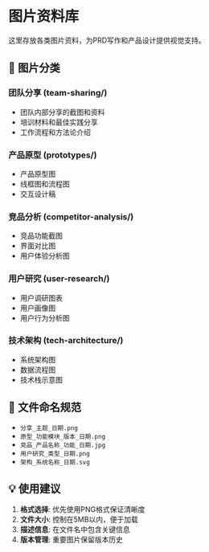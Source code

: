# 图片资料库

这里存放各类图片资料，为PRD写作和产品设计提供视觉支持。

## 📂 图片分类

### 团队分享 (team-sharing/)
- 团队内部分享的截图和资料
- 培训材料和最佳实践分享
- 工作流程和方法论介绍

### 产品原型 (prototypes/)
- 产品原型图
- 线框图和流程图
- 交互设计稿

### 竞品分析 (competitor-analysis/)
- 竞品功能截图
- 界面对比图
- 用户体验分析图

### 用户研究 (user-research/)
- 用户调研图表
- 用户画像图
- 用户行为分析图

### 技术架构 (tech-architecture/)
- 系统架构图
- 数据流程图
- 技术栈示意图

## 📝 文件命名规范

- `分享_主题_日期.png`
- `原型_功能模块_版本_日期.png`
- `竞品_产品名称_功能_日期.jpg`
- `用户研究_类型_日期.png`
- `架构_系统名称_日期.svg`

## 💡 使用建议

1. **格式选择**: 优先使用PNG格式保证清晰度
2. **文件大小**: 控制在5MB以内，便于加载
3. **描述信息**: 在文件名中包含关键信息
4. **版本管理**: 重要图片保留版本历史